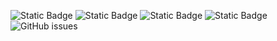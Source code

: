 ![Static Badge](https://img.shields.io/badge/blacklists-60-000000) ![Static Badge](https://img.shields.io/badge/blacklisted-3017383-cc0000) ![Static Badge](https://img.shields.io/badge/whitelisted-2242-00CC00) ![Static Badge](https://img.shields.io/badge/streaming_blacklist-28107-000000) ![GitHub issues](https://img.shields.io/github/issues/fabriziosalmi/blacklists)
